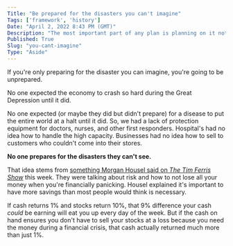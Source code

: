 ```yaml
---
Title: "Be prepared for the disasters you can't imagine"
Tags: ['framework', 'history']
Date: "April 2, 2022 8:43 PM (GMT)"
Description: "The most important part of any plan is planning on it not going according to plan."
Published: True
Slug: "you-cant-imagine"
Type: "Aside"
---
```


If you're only preparing for the disaster you can imagine, you're going to be unprepared.

No one expected the economy to crash so hard during the Great Depression until it did.

No one expected (or maybe they did but didn't prepare) for a disease to put the entire world at a halt until it did. So, we had a lack of protection equipment for doctors, nurses, and other first responders. Hospital's had no idea how to handle the high capacity. Businesses had no idea how to sell to customers who couldn't come into their stores.

**No one prepares for the disasters they can't see.**

That idea stems from [something Morgan Housel said on _The Tim Ferris Show_](https://www.youtube.com/watch?v=szQwdZDiVh4&t=4s) this week. They were talking about risk and how to not lose all your money when you're financially panicking. Housel explained it's important to have more savings than most people would think is necessary.

If cash returns 1% and stocks return 10%, that 9% difference your cash _could_ be earning will eat you up every day of the week. But if the cash on hand ensures you don't have to sell your stocks at a loss because you need the money during a financial crisis, that cash actually returned much more than just 1%.